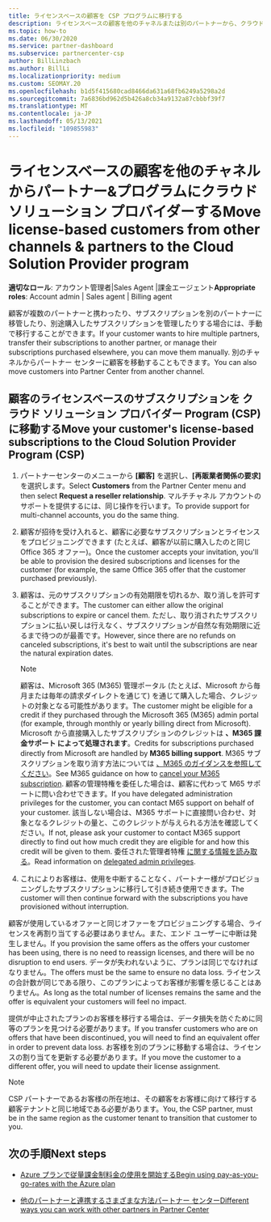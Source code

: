 ```yaml
---
title: ライセンスベースの顧客を CSP プログラムに移行する
description: ライセンスベースの顧客を他のチャネルまたは別のパートナーから、クラウド ソリューション プロバイダー (CSP) プログラムに移行する方法パートナー センター。
ms.topic: how-to
ms.date: 06/30/2020
ms.service: partner-dashboard
ms.subservice: partnercenter-csp
author: BillLinzbach
ms.author: BillLi
ms.localizationpriority: medium
ms.custom: SEOMAY.20
ms.openlocfilehash: b1d5f415680cad8466da631a68fb6249a5298a2d
ms.sourcegitcommit: 7a6836bd962d5b426a8cb34a9132a87cbbbf39f7
ms.translationtype: MT
ms.contentlocale: ja-JP
ms.lasthandoff: 05/13/2021
ms.locfileid: "109855983"
---
```

# <a name="move-license-based-customers-from-other-channels--partners-to-the-cloud-solution-provider-program"></a><span data-ttu-id="652bb-103">ライセンスベースの顧客を他のチャネルからパートナー&プログラムにクラウド ソリューション プロバイダーする</span><span class="sxs-lookup"><span data-stu-id="652bb-103">Move license-based customers from other channels & partners to the Cloud Solution Provider program</span></span>

<span data-ttu-id="652bb-104">**適切なロール**: アカウント管理者|Sales Agent |課金エージェント</span><span class="sxs-lookup"><span data-stu-id="652bb-104">**Appropriate roles**: Account admin | Sales agent | Billing agent</span></span>

<span data-ttu-id="652bb-105">顧客が複数のパートナーと携わったり、サブスクリプションを別のパートナーに移管したり、別途購入したサブスクリプションを管理したりする場合には、手動で移行することができます。</span><span class="sxs-lookup"><span data-stu-id="652bb-105">If your customer wants to hire multiple partners, transfer their subscriptions to another partner, or manage their subscriptions purchased elsewhere, you can move them manually.</span></span> <span data-ttu-id="652bb-106">別のチャネルからパートナー センターに顧客を移動することもできます。</span><span class="sxs-lookup"><span data-stu-id="652bb-106">You can also move customers into Partner Center from another channel.</span></span>

## <a name="move-your-customers-license-based-subscriptions-to-the-cloud-solution-provider-program-csp"></a><span data-ttu-id="652bb-107">顧客のライセンスベースのサブスクリプションを クラウド ソリューション プロバイダー Program (CSP) に移動する</span><span class="sxs-lookup"><span data-stu-id="652bb-107">Move your customer's license-based subscriptions to the Cloud Solution Provider Program (CSP)</span></span>

1. <span data-ttu-id="652bb-108">パートナーセンターのメニューから **[顧客]** を選択し、**[再販業者関係の要求]** を選択します。</span><span class="sxs-lookup"><span data-stu-id="652bb-108">Select **Customers** from the Partner Center menu and then select **Request a reseller relationship**.</span></span> <span data-ttu-id="652bb-109">マルチチャネル アカウントのサポートを提供するには、同じ操作を行います。</span><span class="sxs-lookup"><span data-stu-id="652bb-109">To provide support for multi-channel accounts, you do the same thing.</span></span>

2. <span data-ttu-id="652bb-110">顧客が招待を受け入れると、顧客に必要なサブスクリプションとライセンスをプロビジョニングできます (たとえば、顧客が以前に購入したのと同じ Office 365 オファー)。</span><span class="sxs-lookup"><span data-stu-id="652bb-110">Once the customer accepts your invitation, you'll be able to provision the desired subscriptions and licenses for the customer (for example, the same Office 365 offer that the customer purchased previously).</span></span>

3. <span data-ttu-id="652bb-111">顧客は、元のサブスクリプションの有効期限を切れるか、取り消しを許可することができます。</span><span class="sxs-lookup"><span data-stu-id="652bb-111">The customer can either allow the original subscriptions to expire or cancel them.</span></span> <span data-ttu-id="652bb-112">ただし、取り消されたサブスクリプションに払い戻しは行えなく、サブスクリプションが自然な有効期限に近るまで待つのが最善です。</span><span class="sxs-lookup"><span data-stu-id="652bb-112">However, since there are no refunds on canceled subscriptions, it's best to wait until the  subscriptions are near the natural expiration dates.</span></span>


   >[!NOTE]
   ><span data-ttu-id="652bb-113">顧客は、Microsoft 365 (M365) 管理ポータル (たとえば、Microsoft から毎月または毎年の請求ダイレクトを通じて) を通じて購入した場合、クレジットの対象となる可能性があります。</span><span class="sxs-lookup"><span data-stu-id="652bb-113">The customer might be eligible for a credit if they purchased through the Microsoft 365 (M365) admin portal (for example, through monthly or yearly billing direct from Microsoft).</span></span> <span data-ttu-id="652bb-114">Microsoft から直接購入したサブスクリプションのクレジットは **、M365 課金サポート によって処理されます**。</span><span class="sxs-lookup"><span data-stu-id="652bb-114">Credits for subscriptions purchased directly from Microsoft are handled by **M365 billing support**.</span></span> <span data-ttu-id="652bb-115">M365 サブスクリプションを取り消す方法については [、M365 のガイダンスを参照してください](/microsoft-365/commerce/subscriptions/cancel-your-subscription)。</span><span class="sxs-lookup"><span data-stu-id="652bb-115">See M365 guidance on how to [cancel your M365 subscription](/microsoft-365/commerce/subscriptions/cancel-your-subscription).</span></span> <span data-ttu-id="652bb-116">顧客の管理特権を委任した場合は、顧客に代わって M65 サポートに問い合わせできます。</span><span class="sxs-lookup"><span data-stu-id="652bb-116">If you have delegated administration privileges for the customer, you can contact M65 support on behalf of your customer.</span></span> <span data-ttu-id="652bb-117">該当しない場合は、M365 サポートに直接問い合わせ、対象となるクレジットの量と、このクレジットが与えられる方法を確認してください。</span><span class="sxs-lookup"><span data-stu-id="652bb-117">If not, please ask your customer to contact M365 support directly to find out how much credit they are eligible for and how this credit will be given to them.</span></span> <span data-ttu-id="652bb-118">委任された管理者特権 [に関する情報を読み取る](customers-revoke-admin-privileges.md)。</span><span class="sxs-lookup"><span data-stu-id="652bb-118">Read information on [delegated admin privileges](customers-revoke-admin-privileges.md).</span></span>


4. <span data-ttu-id="652bb-119">これによりお客様は、使用を中断することなく、パートナー様がプロビジョニングしたサブスクリプションに移行して引き続き使用できます。</span><span class="sxs-lookup"><span data-stu-id="652bb-119">The customer will then continue forward with the subscriptions you have provisioned without interruption.</span></span>

<span data-ttu-id="652bb-120">顧客が使用しているオファーと同じオファーをプロビジョニングする場合、ライセンスを再割り当てする必要はありません。また、エンド ユーザーに中断は発生しません。</span><span class="sxs-lookup"><span data-stu-id="652bb-120">If you provision the same offers as the offers your customer has been using, there is no need to reassign licenses, and there will be no disruption to end users.</span></span> <span data-ttu-id="652bb-121">データが失われないように、プランは同じでなければなりません。</span><span class="sxs-lookup"><span data-stu-id="652bb-121">The offers must be the same to ensure no data loss.</span></span> <span data-ttu-id="652bb-122">ライセンスの合計数が同じである限り、このプランによってお客様が影響を感じることはありません。</span><span class="sxs-lookup"><span data-stu-id="652bb-122">As long as the total number of licenses remains the same and the offer is equivalent your customers will feel no impact.</span></span>

<span data-ttu-id="652bb-123">提供が中止されたプランのお客様を移行する場合は、データ損失を防ぐために同等のプランを見つける必要があります。</span><span class="sxs-lookup"><span data-stu-id="652bb-123">If you transfer customers who are on offers that have been discontinued, you will need to find an equivalent offer in order to prevent data loss.</span></span> <span data-ttu-id="652bb-124">お客様を別のプランに移動する場合は、ライセンスの割り当てを更新する必要があります。</span><span class="sxs-lookup"><span data-stu-id="652bb-124">If you move the customer to a different offer, you will need to update their license assignment.</span></span>

>[!NOTE]
> <span data-ttu-id="652bb-125">CSP パートナーであるお客様の所在地は、その顧客をお客様に向けて移行する顧客テナントと同じ地域である必要があります。</span><span class="sxs-lookup"><span data-stu-id="652bb-125">You, the CSP partner, must be in the same region as the customer tenant to transition that customer to you.</span></span>

## <a name="next-steps"></a><span data-ttu-id="652bb-126">次の手順</span><span class="sxs-lookup"><span data-stu-id="652bb-126">Next steps</span></span>

- [<span data-ttu-id="652bb-127">Azure プランで従量課金制料金の使用を開始する</span><span class="sxs-lookup"><span data-stu-id="652bb-127">Begin using pay-as-you-go-rates with the Azure plan</span></span>](azure-plan-get-started.md)
 

- [<span data-ttu-id="652bb-128">他のパートナーと連携するさまざまな方法パートナー センター</span><span class="sxs-lookup"><span data-stu-id="652bb-128">Different ways you can work with other partners in Partner Center</span></span>](work-with-other-partners.md)